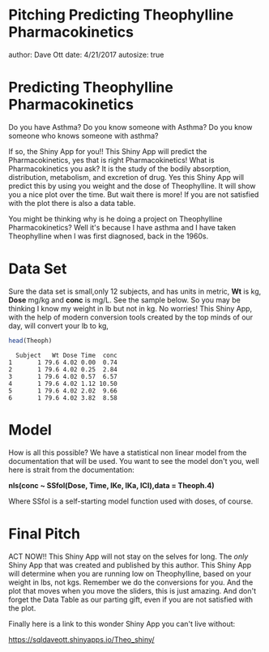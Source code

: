 Pitching Predicting Theophylline Pharmacokinetics
========================================================
author: Dave Ott
date: 4/21/2017
autosize: true

Predicting Theophylline Pharmacokinetics
========================================================

Do you have Asthma? Do you know someone with Asthma? Do you 
know someone who knows someone with asthma?

If so, the Shiny App for you!! This Shiny App will predict the Pharmacokinetics, yes that is right Pharmacokinetics! What is Pharmacokinetics you ask? It is the study of the bodily absorption, distribution,  metabolism, and excretion of drug. Yes this Shiny App will predict this by using you weight and the dose of Theophylline. It will show you a nice plot over the time. But wait there is more! If you are not satisfied with the plot there is also a data table. 


You might be thinking why is he doing a project on Theophylline Pharmacokinetics?  Well it's because I have asthma and I have taken Theophylline when I was first diagnosed, back in the 1960s.

Data Set
==========================================================
Sure the data set is small,only 12 subjects, and has units in metric, **Wt** is kg, **Dose** mg/kg and **conc** is mg/L. See the sample below. So you may be thinking I know my weight in lb but not in kg. No worries! This Shiny App, with the help of modern conversion tools created by the top minds of our day, will convert your lb to kg, 



```r
head(Theoph)
```

```
  Subject   Wt Dose Time  conc
1       1 79.6 4.02 0.00  0.74
2       1 79.6 4.02 0.25  2.84
3       1 79.6 4.02 0.57  6.57
4       1 79.6 4.02 1.12 10.50
5       1 79.6 4.02 2.02  9.66
6       1 79.6 4.02 3.82  8.58
```

Model
========================================================
How is all this possible? We have a statistical non linear model from the documentation that will be used. You want to see the model don't you, well here is strait from the documentation:

**nls(conc ~ SSfol(Dose, Time, lKe, lKa, lCl),data = Theoph.4)**

Where SSfol is a self-starting model function used with doses, of course.

Final Pitch
==========================================================
ACT NOW!! This Shiny App will not stay on the selves for long. The *only* Shiny App that was created and published by this author. This Shiny App will determine when you are running low on Theophylline, based on your weight in lbs, not kgs. Remember we do the conversions for you. And the plot that moves when you move the sliders, this is just amazing. And don't forget the Data Table as our parting gift, even if you are not satisfied with the plot.

Finally here is a link to this wonder Shiny App you can't live without:

https://sqldaveott.shinyapps.io/Theo_shiny/
